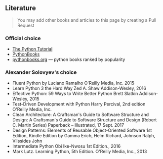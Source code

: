 ## Literature

> You may add other books and articles to this page by creating a Pull Request


### Official choice
- [The Python Tutorial](https://docs.python.org/3/tutorial/index.html)
- [PythonBooks](https://wiki.python.org/moin/PythonBooks)
- [pythonbooks.org](https://pythonbooks.org) — python books ranked by popularity


### Alexander Solovyev's choice

- Fluent Python by Luciano Ramalho O'Reilly Media, Inc. 2015
- Learn Python 3 the Hard Way Zed A. Shaw Addison-Wesley, 2016
- Effective Python: 59 Ways to Write Better Python Brett Slatkin Addison-Wesley, 2015
- Test-Driven Development with Python Harry Percival, 2nd edition O'Reilly Media, Inc.
- Clean Architecture: A Craftsman's Guide to Software Structure and Design: A Craftsman's Guide to Software Structure and Design (Robert C. Martin Series) Paperback – Illustrated, 17 Sept. 2017
- Design Patterns: Elements of Reusable Object-Oriented Software 1st Edition, Kindle Edition by Gamma Erich, Helm Richard, Johnson Ralph, Vlissides John
- Intermediate Python Obi Ike-Nwosu 1st Edition., 2016
- Mark Lutz. Learning Python, 5th Edition. O'Reilly Media, Inc., 2013

